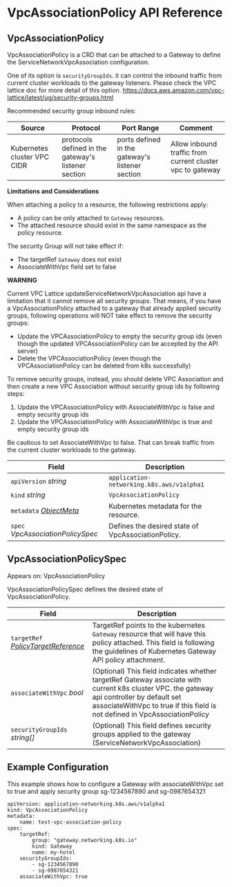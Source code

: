 # VpcAssociationPolicy API Reference

## VpcAssociationPolicy

VpcAssociationPolicy is a CRD that can be attached to a Gateway to define the ServiceNetworkVpcAssociation configuration.



One of its option is `securityGroupIds`. it can control the inbound traffic from current cluster workloads to the gateway listeners. Please check the VPC lattice doc for more detail of this option. https://docs.aws.amazon.com/vpc-lattice/latest/ug/security-groups.html

Recommended security group inbound rules:

| Source                      | Protocol                                            | Port Range                                      | Comment                                                   |
|-----------------------------|-----------------------------------------------------|-------------------------------------------------|-----------------------------------------------------------|
| Kubernetes cluster VPC CIDR | protocols defined in the gateway's listener section | ports defined in the gateway's listener section | Allow inbound traffic from current cluster vpc to gateway |


**Limitations and Considerations**

When attaching a policy to a resource, the following restrictions apply:

* A policy can be only attached to `Gateway` resources.
* The attached resource should exist in the same namespace as the policy resource.

The security Group will not take effect if:

* The targetRef `Gateway` does not exist
* AssociateWithVpc field set to false


**WARNING**

Current VPC Lattice updateServiceNetworkVpcAssociation api have a limitation that it cannot remove all security groups.
That means, if you have a VpcAssociationPolicy attached to a gateway that already applied security groups, following operations will NOT take effect to remove the security groups:
* Update the VPCAssociationPolicy to empty the security group ids (even though the updated VPCAssociationPolicy can be accepted by the API server)
* Delete the VPCAssociationPolicy (even though the VPCAssociationPolicy can be deleted from k8s successfully)

To remove security groups, instead, you should delete VPC Association and then create a new VPC Association without security group ids by following steps:
1. Update the VPCAssociationPolicy with AssociateWithVpc is false and empty security group ids
2. Update the VPCAssociationPolicy with AssociateWithVpc is true and empty security group ids

Be cautious to set AssociateWithVpc to false. That can break traffic from the current cluster workloads to the gateway.


| Field	                                                                                                                      | Description	                                        |
|-----------------------------------------------------------------------------------------------------------------------------|-----------------------------------------------------|
| `apiVersion` *string*	                                                                                                      | ``application-networking.k8s.aws/v1alpha1`` 	       |
| `kind` *string*	                                                                                                            | ``VpcAssociationPolicy``                            |
| `metadata` [*ObjectMeta*](https://kubernetes.io/docs/reference/generated/kubernetes-api/v1.26/#objectmeta-v1-meta)        	 | Kubernetes metadata for the resource.               |
| `spec` *VpcAssociationPolicySpec*	                                                                                          | Defines the desired state of VpcAssociationPolicy.	 |


## VpcAssociationPolicySpec

Appears on: VpcAssociationPolicy

VpcAssociationPolicySpec defines the desired state of VpcAssociationPolicy.



| Field	                                                                                                     | Description                                                                                                                                                                                                                |
|------------------------------------------------------------------------------------------------------------|----------------------------------------------------------------------------------------------------------------------------------------------------------------------------------------------------------------------------|
| `targetRef` *[PolicyTargetReference](https://gateway-api.sigs.k8s.io/geps/gep-713/#policy-targetref-api)*	 | TargetRef points to the kubernetes `Gateway` resource that will have this policy attached. This field is following the guidelines of Kubernetes Gateway API policy attachment.                                             |
| `associateWithVpc` *bool*	                                                                                 | (Optional)  This field indicates whether targetRef Gateway associate with current k8s cluster VPC. the gateway api controller by default set associateWithVpc to true if this field is not defined in VpcAssociationPolicy |
| `securityGroupIds` *string[]*	                                                                             | (Optional) This field defines security groups applied to the gateway (ServiceNetworkVpcAssociation) 	                                                                                                                      |


## Example Configuration

This example shows how to configure a Gateway with associateWithVpc set to true and apply security group sg-1234567890 and sg-0987654321 
```
apiVersion: application-networking.k8s.aws/v1alpha1
kind: VpcAssociationPolicy
metadata:
    name: test-vpc-association-policy
spec:
    targetRef:
        group: "gateway.networking.k8s.io"
        kind: Gateway
        name: my-hotel
    securityGroupIds:
        - sg-1234567890
        - sg-0987654321
    associateWithVpc: true
```
